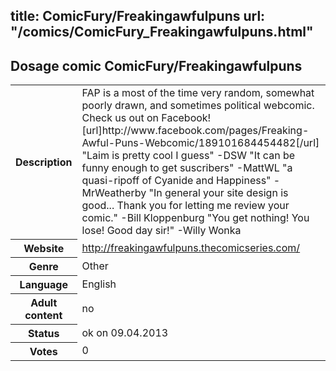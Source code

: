 title: ComicFury/Freakingawfulpuns
url: "/comics/ComicFury_Freakingawfulpuns.html"
---
Dosage comic ComicFury/Freakingawfulpuns
-----------------------------------------

<table class="comicinfo">
<tr>
<th>Description</th><td>FAP is a most of the time very random, somewhat poorly drawn, and sometimes political webcomic. Check us out on Facebook! [url]http://www.facebook.com/pages/Freaking-Awful-Puns-Webcomic/189101684454482[/url] &quot;Laim is pretty cool I guess&quot; -DSW &quot;It can be funny enough to get suscribers&quot; -MattWL &quot;a quasi-ripoff of Cyanide and Happiness&quot; -MrWeatherby &quot;In general your site design is good... Thank you for letting me review your comic.&quot; -Bill Kloppenburg &quot;You get nothing! You lose! Good day sir!&quot; -Willy Wonka</td>
</tr>
<tr>
<th>Website</th><td><a href="http://freakingawfulpuns.thecomicseries.com/">http://freakingawfulpuns.thecomicseries.com/</a></td>
</tr>
<tr>
<th>Genre</th><td>Other</td>
</tr>
<tr>
<th>Language</th><td>English</td>
</tr>
<tr>
<th>Adult content</th><td>no</td>
</tr>
<tr>
<th>Status</th><td>ok on 09.04.2013</td>
</tr>
<tr>
<th>Votes</th><td>0</div></td>
</tr>
</table>

